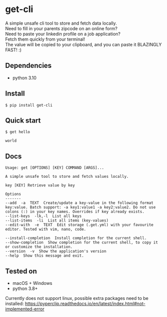 # get-cli
A simple unsafe cli tool to store and fetch data locally.    
Need to fill in your parents zipcode on an online form?   
Need to paste your linkedin profile on a job application?   
Fetch them quickly from your terminal!    
The value will be copied to your clipboard, and you can paste it BLAZINGLY FAST! :)
## Dependencies
- python 3.10

## Install
```shell
$ pip install get-cli
```

## Quick start
```properties
$ get hello

world
```

## Docs
```shell
Usage: get [OPTIONS] [KEY] COMMAND [ARGS]...

A simple unsafe tool to store and fetch values locally.                                                             
                                                                                                              
key [KEY] Retrieve value by key

Options
-------
--add  -a  TEXT  Create/update a key-value in the following format key:value. Batch support: -a key1:value1 -a key2:value2. Do not use colons (:) in your key names. Overrides if key already exists.
--list-keys  -lk,-l  List all keys
--list-items  -li  List all items (key-values)
--edit-with  -e  TEXT  Edit storage (.get.yml) with your favourite editor. Tested with vim, nano, code.

--install-completion  Install completion for the current shell.
--show-completion  Show completion for the current shell, to copy it or customize the installation.
--version  -v  Show the application's version
--help  Show this message and exit.
```

## Tested on
- macOS + Windows
- python 3.8+

Currently does not support linux, possible extra packages need to be installed: https://pyperclip.readthedocs.io/en/latest/index.html#not-implemented-error